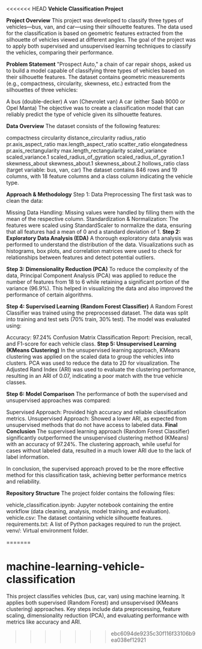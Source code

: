 <<<<<<< HEAD
**Vehicle Classification Project**

__Project Overview__
This project was developed to classify three types of vehicles—bus, van, and car—using their silhouette features. The data used for the classification is based on geometric features extracted from the silhouette of vehicles viewed at different angles. The goal of the project was to apply both supervised and unsupervised learning techniques to classify the vehicles, comparing their performance.

__Problem Statement__
"Prospect Auto," a chain of car repair shops, asked us to build a model capable of classifying three types of vehicles based on their silhouette features. The dataset contains geometric measurements (e.g., compactness, circularity, skewness, etc.) extracted from the silhouettes of three vehicles:

A bus (double-decker)
A van (Chevrolet van)
A car (either Saab 9000 or Opel Manta)
The objective was to create a classification model that can reliably predict the type of vehicle given its silhouette features.

__Data Overview__
The dataset consists of the following features:

compactness
circularity
distance_circularity
radius_ratio
pr.axis_aspect_ratio
max.length_aspect_ratio
scatter_ratio
elongatedness
pr.axis_rectangularity
max.length_rectangularity
scaled_variance
scaled_variance.1
scaled_radius_of_gyration
scaled_radius_of_gyration.1
skewness_about
skewness_about.1
skewness_about.2
hollows_ratio
class (target variable: bus, van, car)
The dataset contains 846 rows and 19 columns, with 18 feature columns and a class column indicating the vehicle type.

__Approach & Methodology__
Step 1: Data Preprocessing
The first task was to clean the data:

Missing Data Handling: Missing values were handled by filling them with the mean of the respective column.
Standardization & Normalization: The features were scaled using StandardScaler to normalize the data, ensuring that all features had a mean of 0 and a standard deviation of 1.
__Step 2: Exploratory Data Analysis (EDA)__
A thorough exploratory data analysis was performed to understand the distribution of the data. Visualizations such as histograms, box plots, and correlation matrices were used to check for relationships between features and detect potential outliers.

__Step 3: Dimensionality Reduction (PCA)__
To reduce the complexity of the data, Principal Component Analysis (PCA) was applied to reduce the number of features from 18 to 6 while retaining a significant portion of the variance (96.9%). This helped in visualizing the data and also improved the performance of certain algorithms.

__Step 4: Supervised Learning (Random Forest Classifier)__
A Random Forest Classifier was trained using the preprocessed dataset. The data was split into training and test sets (70% train, 30% test). The model was evaluated using:

Accuracy: 97.24%
Confusion Matrix
Classification Report: Precision, recall, and F1-score for each vehicle class.
__Step 5: Unsupervised Learning (KMeans Clustering)__
In the unsupervised learning approach, KMeans clustering was applied on the scaled data to group the vehicles into clusters. PCA was used to reduce the data to 2D for visualization. The Adjusted Rand Index (ARI) was used to evaluate the clustering performance, resulting in an ARI of 0.07, indicating a poor match with the true vehicle classes.

__Step 6: Model Comparison__
The performance of both the supervised and unsupervised approaches was compared:

Supervised Approach: Provided high accuracy and reliable classification metrics.
Unsupervised Approach: Showed a lower ARI, as expected from unsupervised methods that do not have access to labeled data.
__Final Conclusion__
The supervised learning approach (Random Forest Classifier) significantly outperformed the unsupervised clustering method (KMeans) with an accuracy of 97.24%. The clustering approach, while useful for cases without labeled data, resulted in a much lower ARI due to the lack of label information.

In conclusion, the supervised approach proved to be the more effective method for this classification task, achieving better performance metrics and reliability.

__Repository Structure__
The project folder contains the following files:

vehicle_classification.ipynb: Jupyter notebook containing the entire workflow (data cleaning, analysis, model training, and evaluation).
vehicle.csv: The dataset containing vehicle silhouette features.
requirements.txt: A list of Python packages required to run the project.
venv/: Virtual environment folder.

=======
# machine-learning-vehicle-classification
This project classifies vehicles (bus, car, van) using machine learning. It applies both supervised (Random Forest) and unsupervised (KMeans clustering) approaches. Key steps include data preprocessing, feature scaling, dimensionality reduction (PCA), and evaluating performance with metrics like accuracy and ARI.
>>>>>>> ebc6094de9235c30f116f33106b9ea038ef12921
